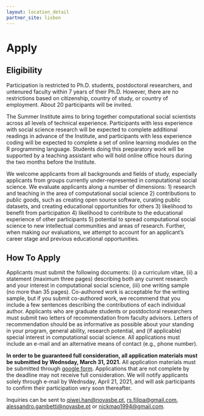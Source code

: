 ```yaml
---
layout: location_detail
partner_site: lisbon
---
```


# Apply

## Eligibility

Participation is restricted to  Ph.D. students, postdoctoral researchers, and untenured faculty within 7 years of their Ph.D. However, there are no restrictions based on citizenship, country of study, or country of employment. About 20 participants will be invited.

The Summer Institute aims to bring together computational social scientists across all levels of technical experience. Participants with less experience with social science research will be expected to complete additional readings in advance of the Institute, and participants with less experience coding will be expected to complete a set of online learning modules on the R programming language. Students doing this preparatory work will be supported by a teaching assistant who will hold online office hours during the two months before the Institute.

We welcome applicants from all backgrounds and fields of study, especially applicants from groups currently under-represented in computational social science. We evaluate applicants along a number of dimensions: 1) research and teaching in the area of computational social science 2) contributions to public goods, such as creating open source software, curating public datasets, and creating educational opportunities for others 3) likelihood to benefit from participation 4) likelihood to contribute to the educational experience of other participants 5) potential to spread computational social science to new intellectual communities and areas of research. Further, when making our evaluations, we attempt to account for an applicant’s career stage and previous educational opportunities.

## How To Apply

Applicants must submit the following documents: (i) a curriculum vitae, (ii) a statement (maximum three pages) describing both any current research and your interest in computational social science, (iii) one writing sample (no more than 35 pages). Co-authored work is acceptable for the writing sample, but if you submit co-authored work, we recommend that you include a few sentences describing the contributions of each individual author. Applicants who are graduate students or postdoctoral researchers must submit two letters of recommendation from faculty advisors. Letters of recommendation should be as informative as possible about your standing in your program, general ability, research potential, and (if applicable) special interest in computational social science. All applications must include an e-mail and an alternative means of contact (e.g., phone number).

**In order to be guaranteed full consideration, all application materials must be submitted by Wednsday, March 31, 2021.** All application materials must be submitted through [google form](https://docs.google.com/forms/d/e/1FAIpQLSfx3h0uGVodkPIKulC6GDBKVMKsAMO6Wm1Ze4K7hJKXcv2XJg/viewform). Applications that are not complete by the deadline may not receive full consideration. We will notify applicants solely through e-mail by Wednsday, April 21, 2021, and will ask participants to confirm their participation very soon thereafter.

Inquiries can be sent to qiwei.han@novasbe.pt, rs.filipa@gmail.com, alessandro.gambetti@novasbe.pt or nickmao1994@gmail.com.
